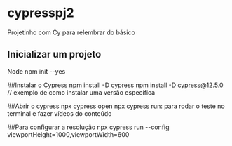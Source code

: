 # cypresspj2
Projetinho com Cy para relembrar do básico


## Inicializar um projeto 
  Node npm init --yes

##Instalar o Cypress 
  npm install -D cypress 
  npm install -D cypress@12.5.0 // exemplo de como instalar uma versão específica

##Abrir o cypress 
  npx cypress open
  npx cypress run: para rodar o teste no terminal e fazer vídeos do conteúdo

##Para configurar a resolução
  npx cypress run --config viewportHeight=1000,viewportWidth=600
